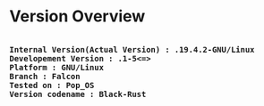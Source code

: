 # Version Overview

<pre>
<b>
Internal Version(Actual Version) : .19.4.2-GNU/Linux
Developement Version : .1-5<=>
Platform : GNU/Linux
Branch : Falcon
Tested on : Pop_OS
Version codename : Black-Rust</b>
</pre>
